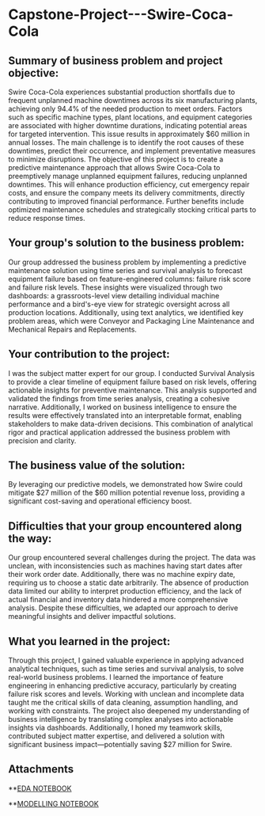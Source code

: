 # Capstone-Project---Swire-Coca-Cola

## Summary of business problem and project objective:

Swire Coca-Cola experiences substantial production shortfalls due to frequent unplanned machine downtimes across its six manufacturing plants, achieving only 94.4% of the needed production to meet orders. 
Factors such as specific machine types, plant locations, and equipment categories are associated with higher downtime durations, indicating potential areas for targeted intervention. 
This issue results in approximately $60 million in annual losses. The main challenge is to identify the root causes of these downtimes, predict their occurrence, and implement preventative measures to minimize disruptions.
The objective of this project is to create a predictive maintenance approach that allows Swire Coca-Cola to preemptively manage unplanned equipment failures, reducing unplanned downtimes. 
This will enhance production efficiency, cut emergency repair costs, and ensure the company meets its delivery commitments, directly contributing to improved financial performance. 
Further benefits include optimized maintenance schedules and strategically stocking critical parts to reduce response times.

## Your group's solution to the business problem: 

Our group addressed the business problem by implementing a predictive maintenance solution using time series and survival analysis to forecast equipment failure based on feature-engineered columns: failure risk score and failure risk levels. 
These insights were visualized through two dashboards: a grassroots-level view detailing individual machine performance and a bird's-eye view for strategic oversight across all production locations. 
Additionally, using text analytics, we identified key problem areas, which were Conveyor and Packaging Line Maintenance and Mechanical Repairs and Replacements.

## Your contribution to the project:

I was the subject matter expert for our group. I conducted Survival Analysis to provide a clear timeline of equipment failure based on risk levels, offering actionable insights for preventive maintenance. 
This analysis supported and validated the findings from time series analysis, creating a cohesive narrative. 
Additionally, I worked on business intelligence to ensure the results were effectively translated into an interpretable format, enabling stakeholders to make data-driven decisions. 
This combination of analytical rigor and practical application addressed the business problem with precision and clarity.

## The business value of the solution:

By leveraging our predictive models, we demonstrated how Swire could mitigate $27 million of the $60 million potential revenue loss, providing a significant cost-saving and operational efficiency boost.

## Difficulties that your group encountered along the way:

Our group encountered several challenges during the project. 
The data was unclean, with inconsistencies such as machines having start dates after their work order date. 
Additionally, there was no machine expiry date, requiring us to choose a static date arbitrarily. 
The absence of production data limited our ability to interpret production efficiency, and the lack of actual financial and inventory data hindered a more comprehensive analysis. 
Despite these difficulties, we adapted our approach to derive meaningful insights and deliver impactful solutions.

## What you learned in the project:

Through this project, I gained valuable experience in applying advanced analytical techniques, such as time series and survival analysis, to solve real-world business problems. 
I learned the importance of feature engineering in enhancing predictive accuracy, particularly by creating failure risk scores and levels. 
Working with unclean and incomplete data taught me the critical skills of data cleaning, assumption handling, and working with constraints. 
The project also deepened my understanding of business intelligence by translating complex analyses into actionable insights via dashboards. 
Additionally, I honed my teamwork skills, contributed subject matter expertise, and delivered a solution with significant business impact—potentially saving $27 million for Swire.

## Attachments
**[EDA NOTEBOOK](https://github.com/Sarvii23/Capstone-Project---Swire-Coca-Cola/blob/main/Individual_EDA_Assignment.ipynb)

**[MODELLING NOTEBOOK](https://github.com/Sarvii23/Capstone-Project---Swire-Coca-Cola/blob/main/Capstone%20Individual%20Notebook%20.ipynb)



